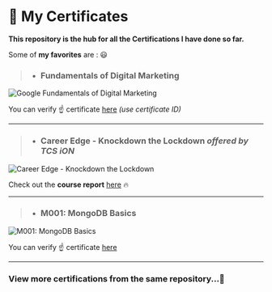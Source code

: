 # 📗 My Certificates

**This repository is the hub for all the Certifications I have done so far.**

Some of **my favorites**  are : 😃

> * ### Fundamentals of Digital Marketing

![Google Fundamentals of Digital Marketing](https://res.cloudinary.com/techlead/image/upload/v1577202687/Certificates/hbjvdld3jymhnkbbsg8p.jpg)


You can verify ☝ certificate [here](https://learndigital.withgoogle.com/digitalunlocked/validate-certificate-code) _(use certificate ID)_


<hr>

> * ### Career Edge - Knockdown the Lockdown _offered by TCS iON_

![Career Edge - Knockdown the Lockdown](https://res.cloudinary.com/techlead/image/upload/v1586948445/Certificates/lw5htdlhvzaep7aiocn0.png)


Check out the **course report** [here](https://res.cloudinary.com/techlead/image/upload/v1586951334/report/a9yzu1axqbvwg9xzrf9m.pdf)
🔥
<hr>

> * ### M001: MongoDB Basics

![M001: MongoDB Basics](https://res.cloudinary.com/techlead/image/upload/v1577202654/Certificates/nzsju8zi9dcojtreqvpk.jpg)

You can verify ☝ certificate [here](https://university.mongodb.com/course_completion/47538fb9-62d6-4860-955c-742537c5d1e7)

<hr>

### View more certifications from the same repository...👻
